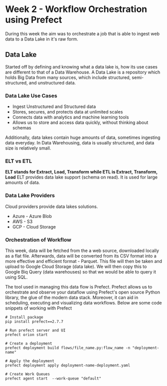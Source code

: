 # Week 2 - Workflow Orchestration using Prefect


During this week the aim was to orchestrate a job that is able to ingest web data to a Data Lake in it's raw form.

## Data Lake

Started off by defining and knowing what a data lake is, how its use cases are different to that of a Data Warehouse. A Data Lake is a repository which holds Big Data from many sources, which include structured, semi-structured, and unstructured data.

### Data Lake Use Cases
* Ingest Unstructured and Structured data
* Stores, secures, and protects data at unlimited scales
* Connects data with analytics and machine learning tools
* Allows us to store and access data quickly, without thinking about schemas

Additionally, data lakes contain huge amounts of data, sometimes ingesting data everyday. In Data Warehousing, data is usually structured, and data size is relatively small.

### ELT vs ETL
**ELT stands for Extract, Load, Transform while ETL is Extract, Transform, Load**
ELT provides data lake support (schema on read). It is used for large amounts of data.

### Data Lake Providers

Cloud providers provide data lakes solutions.
* Azure - Azure Blob
* AWS - S3
* GCP - Cloud Storage

### Orchestration of Workflow
This week, data will be fetched from the a web source, downloaded locally as a flat file. Afterwards, data will be converted from its CSV format into a more effective and efficient format - Parquet. This file will then be taken and upload to Google Cloud Storage (data lake). We will then copy this to Google Biq Query (data warehouses) so that we would be able to query it using SQL.

The tool used in managing this data flow is Prefect. Prefect allows us to orchestrate and observe your dataflow using Prefect's open source Python library, the glue of the modern data stack. Moreover, it can aid in scheduling, executing and visualizing data workflows. Below are some code snippets of working with Prefect

    # Install package
    pip install prefect==2.7.7

    # Run prefect server and UI
    prefect orion start

    # Create a deployment 
    prefect deployment build flows/file_name.py:flow_name -n "deployment-name"

    # Apply the deployment
    prefect deployment apply deployment-name-deployment.yaml

    # Create Work Queues
    prefect agent start  --work-queue "default"
